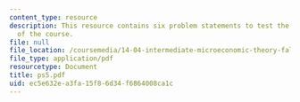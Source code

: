 ```yaml
---
content_type: resource
description: This resource contains six problem statements to test the students understanding
  of the course.
file: null
file_location: /coursemedia/14-04-intermediate-microeconomic-theory-fall-2006/ec5e632ea3fa15f86d34f6864008ca1c_ps5.pdf
file_type: application/pdf
resourcetype: Document
title: ps5.pdf
uid: ec5e632e-a3fa-15f8-6d34-f6864008ca1c
---
```

